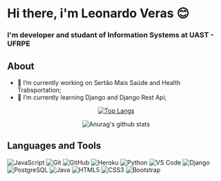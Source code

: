 # Hi there,  i'm Leonardo Veras :blush:
### I'm developer and studant of Information Systems at UAST - UFRPE


## About
- 🔭 I’m currently working on Sertão Mais Saúde and Health Trabsportation;
- 🌱 I’m currently learning Django and Django Rest Api;

<center> 

[![Top Langs](https://github-readme-stats.vercel.app/api/top-langs/?username=lvleo21&layout=compact)](https://github.com/anuraghazra/github-readme-stats)

![Anurag's github stats](https://github-readme-stats.vercel.app/api?username=lvleo21&count_private=true&show_icons=true)

</center>

## Languages and Tools

![JavaScript](https://img.shields.io/badge/-JavaScript-black?style=plastic&logo=javascript)
![Git](https://img.shields.io/badge/-Git-black?style=flat-square&logo=git)
![GitHub](https://img.shields.io/badge/-GitHub-black?style=flat-square&logo=github)
![Heroku](https://img.shields.io/badge/-Heroku-black?style=flat-square&logo=heroku)
![Python](https://img.shields.io/badge/-Python-8fcfd1?style=plastic&logo=Python)
![VS Code](https://img.shields.io/badge/-VS%20Code-007ACC?style=plastic&logo=visual-studio-code)
![Django](https://img.shields.io/badge/-Django-092E20?style=plastic&logo=Django)
![PostgreSQL](https://img.shields.io/badge/-PostgreSQL-336791?style=plastic&logo=postgresql)
![Java](https://img.shields.io/badge/-java-3f4441?style=plastic&logo=java) 
![HTML5](https://img.shields.io/badge/-HTML5-E34F26?style=plastic&logo=html5&logoColor=white)
![CSS3](https://img.shields.io/badge/-CSS3-1572B6?style=plastic&logo=css3)
![Bootstrap](https://img.shields.io/badge/-Bootstrap-563D7C?style=plastic&logo=bootstrap)
